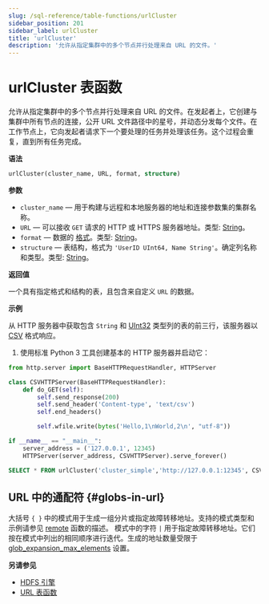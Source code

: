 ```yaml
---
slug: /sql-reference/table-functions/urlCluster
sidebar_position: 201
sidebar_label: urlCluster
title: 'urlCluster'
description: '允许从指定集群中的多个节点并行处理来自 URL 的文件。'
---
```



# urlCluster 表函数

允许从指定集群中的多个节点并行处理来自 URL 的文件。在发起者上，它创建与集群中所有节点的连接，公开 URL 文件路径中的星号，并动态分发每个文件。在工作节点上，它向发起者请求下一个要处理的任务并处理该任务。这个过程会重复，直到所有任务完成。

**语法**

``` sql
urlCluster(cluster_name, URL, format, structure)
```

**参数**

-   `cluster_name` — 用于构建与远程和本地服务器的地址和连接参数集的集群名称。
- `URL` — 可以接收 `GET` 请求的 HTTP 或 HTTPS 服务器地址。类型: [String](../../sql-reference/data-types/string.md)。
- `format` — 数据的 [格式](/sql-reference/formats)。类型: [String](../../sql-reference/data-types/string.md)。
- `structure` — 表结构，格式为 `'UserID UInt64, Name String'`。确定列名称和类型。类型: [String](../../sql-reference/data-types/string.md)。

**返回值**

一个具有指定格式和结构的表，且包含来自定义 `URL` 的数据。

**示例**

从 HTTP 服务器中获取包含 `String` 和 [UInt32](../../sql-reference/data-types/int-uint.md) 类型列的表的前三行，该服务器以 [CSV](../../interfaces/formats.md#csv) 格式响应。

1. 使用标准 Python 3 工具创建基本的 HTTP 服务器并启动它：

```python
from http.server import BaseHTTPRequestHandler, HTTPServer

class CSVHTTPServer(BaseHTTPRequestHandler):
    def do_GET(self):
        self.send_response(200)
        self.send_header('Content-type', 'text/csv')
        self.end_headers()

        self.wfile.write(bytes('Hello,1\nWorld,2\n', "utf-8"))

if __name__ == "__main__":
    server_address = ('127.0.0.1', 12345)
    HTTPServer(server_address, CSVHTTPServer).serve_forever()
```

``` sql
SELECT * FROM urlCluster('cluster_simple','http://127.0.0.1:12345', CSV, 'column1 String, column2 UInt32')
```

## URL 中的通配符 {#globs-in-url}

大括号 `{ }` 中的模式用于生成一组分片或指定故障转移地址。支持的模式类型和示例请参见 [remote](remote.md#globs-in-addresses) 函数的描述。
模式中的字符 `|` 用于指定故障转移地址。它们按在模式中列出的相同顺序进行迭代。生成的地址数量受限于 [glob_expansion_max_elements](../../operations/settings/settings.md#glob_expansion_max_elements) 设置。

**另请参见**

-   [HDFS 引擎](../../engines/table-engines/special/url.md)
-   [URL 表函数](../../sql-reference/table-functions/url.md)

